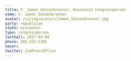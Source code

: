 ```yaml
---
title: F. James Sensenbrenner, Wisconsin Congressperson
name: F. James Sensenbrenner
avatar: /ui/img/avatars/James_Sensenbrenner.jpg
party: republican
state: wisconsin
type: congressperson
lasthall: 2017-03-04
phone: 202-225-5101
never: 
twitter: JimPressOffice
---
```

